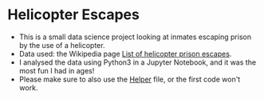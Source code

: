 # Helicopter Escapes

* This is a small data science project looking at inmates escaping prison by the use of a helicopter.
* Data used: the Wikipedia page [List of helicopter prison escapes](https://en.wikipedia.org/wiki/List_of_helicopter_prison_escapes).
* I analysed the data using Python3 in a Jupyter Notebook, and it was the most fun I had in ages! 
* Please make sure to also use the [Helper](https://github.com/BrindusaGheorghe/helicopter_escapes/blob/main/helper.py) file, or the first code won't work.
